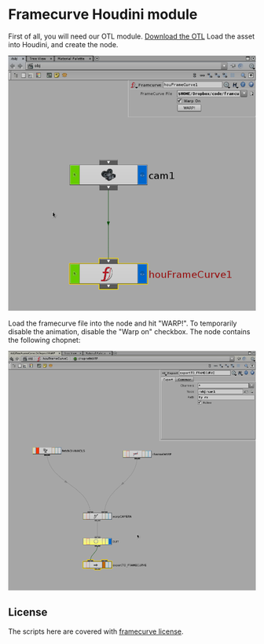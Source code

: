 # Framecurve Houdini module

First of all, you will need our OTL module. [Download the OTL](framecurve_houdini/raw/master/scripts/framecurve.otl)
Load the asset into Houdini, and create the node.

![Node controls](images/fc_hou01.png)

Load the framecurve file into the node and hit "WARP!". To temporarily disable the animation, disable the "Warp on" checkbox.
The node contains the following chopnet:

![The created chopnet](images/fc_hou03.png)

## License

The scripts here are covered with [framecurve license](http://framecurve.org/scripts/#license).